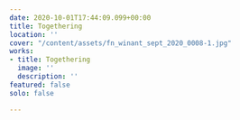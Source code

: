 ```yaml
---
date: 2020-10-01T17:44:09.099+00:00
title: Togethering
location: ''
cover: "/content/assets/fn_winant_sept_2020_0008-1.jpg"
works:
- title: Togethering
  image: ''
  description: ''
featured: false
solo: false

---
```

